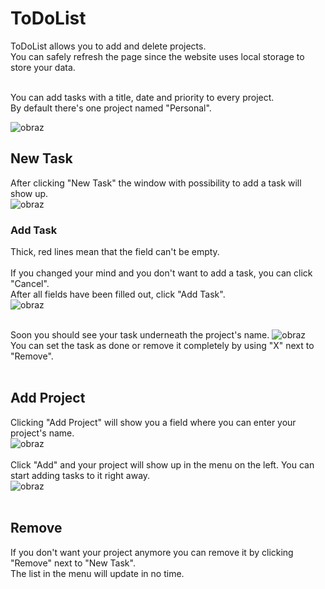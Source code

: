 # ToDoList

ToDoList allows you to add and delete projects. </br>
You can safely refresh the page since the website uses local storage to store your data.</br></br>

You can add tasks with a title, date and priority to every project.</br>
By default there's one project named "Personal".</br>

![obraz](https://user-images.githubusercontent.com/105065960/201168252-b89e5ae3-9b93-4d5d-94c4-b29ca386a5e5.png)</br>

## New Task
After clicking "New Task" the window with possibility to add a task will show up.</br>
![obraz](https://user-images.githubusercontent.com/105065960/201169396-14b2e85e-0c92-4753-84c9-3450e90c3f74.png)</br>

### Add Task
Thick, red lines mean that the field can't be empty.</br></br>
If you changed your mind and you don't want to add a task, you can click "Cancel".</br>
After all fields have been filled out, click "Add Task".</br>
![obraz](https://user-images.githubusercontent.com/105065960/201172944-26a2f064-2b04-45f2-87fc-43c696f801b6.png)</br></br>

Soon you should see your task underneath the project's name.
![obraz](https://user-images.githubusercontent.com/105065960/201173448-45cf5290-3f94-454c-99a6-da45074d0cd2.png)</br>
You can set the task as done or remove it completely by using "X" next to "Remove".</br></br>

## Add Project
Clicking "Add Project" will show you a field where you can enter your project's name.</br>
![obraz](https://user-images.githubusercontent.com/105065960/201174531-8ca5a527-fe90-422d-a4fc-c4d202a319be.png)</br></br>
Click "Add" and your project will show up in the menu on the left. You can start adding tasks to it right away.</br>
![obraz](https://user-images.githubusercontent.com/105065960/201175139-c31c30a4-f19c-4570-b545-5b5a0010f9b5.png)</br></br>

## Remove
If you don't want your project anymore you can remove it by clicking "Remove" next to "New Task".</br>
The list in the menu will update in no time.</br>
